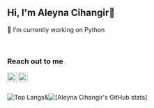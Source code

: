 ## Hi, I'm Aleyna Cihangir👋

🔭 I’m currently working on Python 

<br />

### Reach out to me 

[<img width="22" src="https://unpkg.com/simple-icons@v6/icons/gmail.svg" align="left" />][gmail] 
[<img width="22" src="https://unpkg.com/simple-icons@v6/icons/linkedin.svg" align="left" />][linkedin]

[linkedin]: https://www.linkedin.com/in/aleynacihangir
[gmail]: aleynaacihangir@gmail.com

<br />
<br />

![Top Langs](https://github-readme-stats.vercel.app/api/top-langs/?username=aleyna-cihangir)&![[Aleyna Cihangir's GitHub stats]](https://github-readme-stats.vercel.app/api?username=aleyna-cihangir&show_icons=true&border_color=white)



